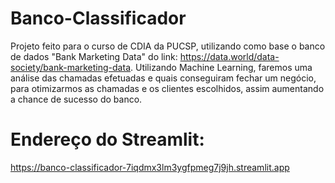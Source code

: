 # Banco-Classificador
Projeto feito para o curso de CDIA da PUCSP, utilizando como base o banco de dados "Bank Marketing Data" do link: https://data.world/data-society/bank-marketing-data.
Utilizando Machine Learning, faremos uma análise das chamadas efetuadas e quais conseguiram fechar um negócio, para otimizarmos as chamadas e os clientes escolhidos, assim aumentando a chance de sucesso do banco.

# Endereço do Streamlit:
https://banco-classificador-7iqdmx3lm3ygfpmeg7j9jh.streamlit.app
